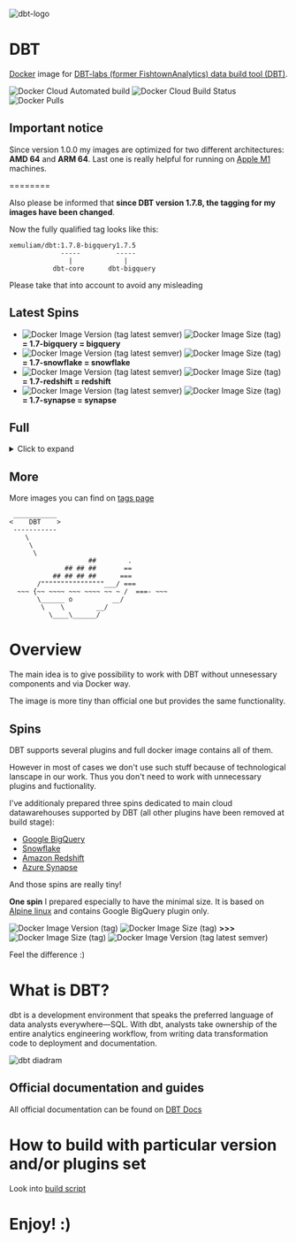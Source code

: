 ![dbt-logo](https://imgur.com/rGpbwpH.png)

# DBT

[Docker](https://www.docker.com/what-docker) image for [DBT-labs (former FishtownAnalytics) data build tool (DBT)](https://www.getdbt.com/product/).

![Docker Cloud Automated build](https://img.shields.io/docker/cloud/automated/xemuliam/dbt) ![Docker Cloud Build Status](https://img.shields.io/docker/cloud/build/xemuliam/dbt) ![Docker Pulls](https://img.shields.io/docker/pulls/xemuliam/dbt)

## Important notice
Since version 1.0.0 my images are optimized for two different architectures: **AMD 64** and **ARM 64**. Last one is really helpful for running on [Apple M1](https://en.wikipedia.org/wiki/Apple_M1) machines.

========

Also please be informed that **since DBT version 1.7.8, the tagging for my images have been changed**.

Now the fully qualified tag looks like this:
```
xemuliam/dbt:1.7.8-bigquery1.7.5
             -----         -----
               |             |
           dbt-core      dbt-bigquery
```
Please take that into account to avoid any misleading


## Latest Spins

- ![Docker Image Version (tag latest semver)](https://img.shields.io/docker/v/xemuliam/dbt/bigquery?label=BigQuery&color=blue&logo=googlebigquery) ![Docker Image Size (tag)](https://img.shields.io/docker/image-size/xemuliam/dbt/bigquery?color=blue)    __= 1.7-bigquery = bigquery__
- ![Docker Image Version (tag latest semver)](https://img.shields.io/docker/v/xemuliam/dbt/snowflake?label=Snowflake&color=lightblue&logo=snowflake) ![Docker Image Size (tag)](https://img.shields.io/docker/image-size/xemuliam/dbt/snowflake?color=lightblue)   __= 1.7-snowflake = snowflake__
- ![Docker Image Version (tag latest semver)](https://img.shields.io/docker/v/xemuliam/dbt/redshift?label=Redshift&color=orange&logo=amazonredshift) ![Docker Image Size (tag)](https://img.shields.io/docker/image-size/xemuliam/dbt/redshift?color=orange)   __= 1.7-redshift = redshift__
- ![Docker Image Version (tag latest semver)](https://img.shields.io/docker/v/xemuliam/dbt/synapse?label=Synapse&color=brightgreen&logo=azuredataexplorer) ![Docker Image Size (tag)](https://img.shields.io/docker/image-size/xemuliam/dbt/synapse?color=brightgreen)   __= 1.7-synapse = synapse__

## Full
<details><summary>Click to expand</summary>
<p>

__I decided to stop maintaining full version of image because of version mixing for each of plugins__

- ![Docker Image Version (tag latest semver)](https://img.shields.io/docker/v/xemuliam/dbt/latest?color=brightgreen) ![Docker Image Size (tag)](https://img.shields.io/docker/image-size/xemuliam/dbt/latest?color=brightgreen)   __= 1.6__
- ![Docker Image Version (tag latest semver)](https://img.shields.io/docker/v/xemuliam/dbt/1.5?color=yellowgreen) ![Docker Image Size (tag)](https://img.shields.io/docker/image-size/xemuliam/dbt/1.5?color=yellowgreen)   __= 1.5__
- ![Docker Image Version (tag latest semver)](https://img.shields.io/docker/v/xemuliam/dbt/1.4?color=yellow) ![Docker Image Size (tag)](https://img.shields.io/docker/image-size/xemuliam/dbt/1.4?color=yellow)   __= 1.4__
- ![Docker Image Version (tag latest semver)](https://img.shields.io/docker/v/xemuliam/dbt/1.3?color=orange) ![Docker Image Size (tag)](https://img.shields.io/docker/image-size/xemuliam/dbt/1.3?color=orange)    __= 1.3__
- ![Docker Image Version (tag latest semver)](https://img.shields.io/docker/v/xemuliam/dbt/1.2?color=red) ![Docker Image Size (tag)](https://img.shields.io/docker/image-size/xemuliam/dbt/1.2?color=red)    __= 1.2__
- ![Docker Image Version (tag latest semver)](https://img.shields.io/docker/v/xemuliam/dbt/1.1?color=red) ![Docker Image Size (tag)](https://img.shields.io/docker/image-size/xemuliam/dbt/1.1?color=red)    __= 1.1__
- ![Docker Image Version (tag latest semver)](https://img.shields.io/docker/v/xemuliam/dbt/1.0?color=red) ![Docker Image Size (tag)](https://img.shields.io/docker/image-size/xemuliam/dbt/1.0?color=red)    __= 1.0__
- ![Docker Image Version (tag latest semver)](https://img.shields.io/docker/v/xemuliam/dbt/0.21?color=red) ![Docker Image Size (tag)](https://img.shields.io/docker/image-size/xemuliam/dbt/0.21?color=red)    __= 0.21__

</p>
</details>

## More

More images you can find on [tags page](https://hub.docker.com/r/xemuliam/dbt/tags?ordering=last_updated)

```
 ___________
<    DBT    >
 -----------
    \
     \
      \
                    ##        .
              ## ## ##       ==
           ## ## ## ##      ===
       /""""""""""""""""___/ ===
  ~~~ {~~ ~~~~ ~~~ ~~~~ ~~ ~ /  ===- ~~~
       \______ o          __/
        \    \        __/
          \____\______/
```

# Overview
The main idea is to give possibility to work with DBT without unnesessary components and via Docker way.

The image is more tiny than official one but provides the same functionality.

## Spins
DBT supports several plugins and full docker image contains all of them.

However in most of cases we don't use such stuff because of technological lanscape in our work. Thus you don't need to work with unnecessary plugins and fuctionality.

I've additionaly prepared three spins dedicated to main cloud datawarehouses supported by DBT (all other plugins have been removed at build stage):
- [Google BigQuery](https://cloud.google.com/bigquery)
- [Snowflake](https://www.snowflake.com/cloud-data-platform/)
- [Amazon Redshift](https://aws.amazon.com/redshift)
- [Azure Synapse](azure.microsoft.com/products/synapse-analytics)


And those spins are really tiny!

__One spin__ I prepared especially to have the minimal size. It is based on [Alpine linux](https://alpinelinux.org) and contains Google BigQuery plugin only.

![Docker Image Version (tag)](https://img.shields.io/docker/v/fishtownanalytics/dbt/0.19.2?color=orange&label=Official%20DBT%20image) ![Docker Image Size (tag)](https://img.shields.io/docker/image-size/fishtownanalytics/dbt/0.19.2?color=red&label=%20) __>>>__ ![Docker Image Size (tag)](https://img.shields.io/docker/image-size/xemuliam/dbt/bigquery-alpine?color=green&label=%20) ![Docker Image Version (tag latest semver)](https://img.shields.io/docker/v/xemuliam/dbt/bigquery-alpine?label=My%20Alpine-based%20image%20for%20BigQuery&color=blue)

Feel the difference :)

# What is DBT?

dbt is a development environment that speaks the preferred language of data analysts everywhere—SQL. With dbt, analysts take ownership of the entire analytics engineering workflow, from writing data transformation code to deployment and documentation.

![dbt diadram](https://d33wubrfki0l68.cloudfront.net/18774f02c29380c2ca7ed0a6fe06e55f275bf745/a5007/ui/img/svg/product.svg)

## Official documentation and guides

All official documentation can be found on [DBT Docs](https://docs.getdbt.com/)

# How to build with particular version and/or plugins set

Look into [build script](https://github.com/xemuliam/docker-dbt/blob/main/buildx.sh)


# Enjoy! :)
